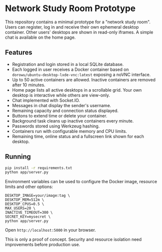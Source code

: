 # Network Study Room Prototype

This repository contains a minimal prototype for a "network study room".
Users can register, log in and receive their own ephemeral desktop container.
Other users' desktops are shown in read-only iframes.
A simple chat is available on the home page.

## Features

- Registration and login stored in a local SQLite database.
- Each logged in user receives a Docker container based on
  `dorowu/ubuntu-desktop-lxde-vnc:latest` exposing a noVNC interface.
- Up to 50 active containers are allowed. Inactive containers are removed
  after 10 minutes.
- Home page lists all active desktops in a scrollable grid. Your own desktop is
  interactive while others are view-only.
- Chat implemented with Socket.IO.
- Messages in chat display the sender's username.
- Remaining capacity and connection status displayed.
- Buttons to extend time or delete your container.
- Background task cleans up inactive containers every minute.
- Passwords stored using Werkzeug hashing.
- Containers run with configurable memory and CPU limits.
- Remaining time, online status and a fullscreen link shown for each desktop.

## Running

```bash
pip install -r requirements.txt
python app/server.py
```

Environment variables can be used to configure the Docker image, resource limits
and other options:

```
DESKTOP_IMAGE=your/image:tag \
DESKTOP_MEM=512m \
DESKTOP_CPUS=0.5 \
MAX_USERS=20 \
INACTIVE_TIMEOUT=300 \
SECRET_KEY=mysecret \
python app/server.py
```

Open `http://localhost:5000` in your browser.

This is only a proof of concept. Security and resource isolation need
improvements before production use.
